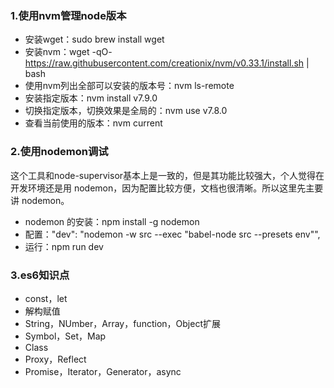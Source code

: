 ### 1.使用nvm管理node版本
- 安装wget：sudo brew install wget
- 安装nvm：wget -qO- https://raw.githubusercontent.com/creationix/nvm/v0.33.1/install.sh | bash
- 使用nvm列出全部可以安装的版本号：nvm ls-remote
- 安装指定版本：nvm install v7.9.0
- 切换指定版本，切换效果是全局的：nvm use v7.8.0
- 查看当前使用的版本：nvm current

### 2.使用nodemon调试
这个工具和node-supervisor基本上是一致的，但是其功能比较强大，个人觉得在开发环境还是用 nodemon，因为配置比较方便，文档也很清晰。所以这里先主要讲 nodemon。 
- nodemon 的安装：npm install -g nodemon
- 配置："dev": "nodemon -w src --exec \"babel-node src --presets env\"",
- 运行：npm run dev

### 3.es6知识点
- const，let
- 解构赋值
- String，NUmber，Array，function，Object扩展
- Symbol，Set，Map
- Class
- Proxy，Reflect
- Promise，Iterator，Generator，async
